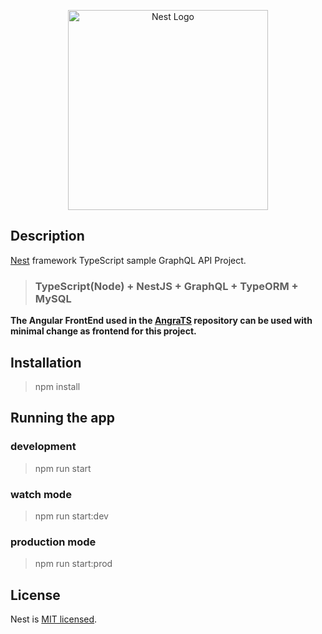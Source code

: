 <p align="center">
  <a href="http://nestjs.com/" target="blank"><img src="https://nestjs.com/img/logo_text.svg" width="320" alt="Nest Logo" /></a>
</p>

## Description

[Nest](https://github.com/nestjs/nest) framework TypeScript sample GraphQL API Project.

> ### TypeScript(Node) + NestJS + GraphQL + TypeORM + MySQL

__The Angular FrontEnd used in the [AngraTS](https://github.com/nbaua/Angra-AngularGraphQL) repository can be used with minimal change as frontend for this project.__
 

## Installation

> npm install

## Running the app

### development
> npm run start

### watch mode
> npm run start:dev

### production mode
> npm run start:prod


## License

  Nest is [MIT licensed](LICENSE).
